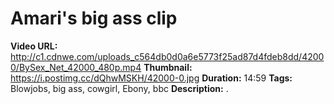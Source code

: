 # Amari's big ass clip

**Video URL:** http://c1.cdnwe.com/uploads_c564db0d0a6e5773f25ad87d4fdeb8dd/42000/BySex_Net_42000_480p.mp4
**Thumbnail:** https://i.postimg.cc/dQhwMSKH/42000-0.jpg
**Duration:** 14:59
**Tags:** Blowjobs, big ass, cowgirl, Ebony, bbc
**Description:** .